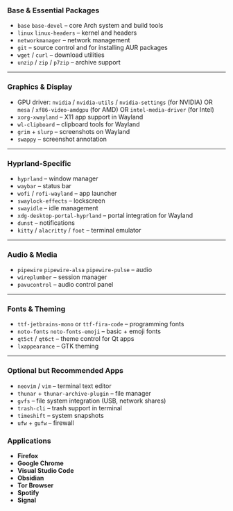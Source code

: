 ### **Base & Essential Packages**

* `base` `base-devel` – core Arch system and build tools
* `linux` `linux-headers` – kernel and headers
* `networkmanager` – network management
* `git` – source control and for installing AUR packages
* `wget` / `curl` – download utilities
* `unzip` / `zip` / `p7zip` – archive support

---

### **Graphics & Display**

* GPU driver: `nvidia` / `nvidia-utils` / `nvidia-settings` (for NVIDIA) OR `mesa` / `xf86-video-amdgpu` (for AMD) OR `intel-media-driver` (for Intel)
* `xorg-xwayland` – X11 app support in Wayland
* `wl-clipboard` – clipboard tools for Wayland
* `grim` + `slurp` – screenshots on Wayland
* `swappy` – screenshot annotation

---

### **Hyprland-Specific**

* `hyprland` – window manager
* `waybar` – status bar
* `wofi` / `rofi-wayland` – app launcher
* `swaylock-effects` – lockscreen
* `swayidle` – idle management
* `xdg-desktop-portal-hyprland` – portal integration for Wayland
* `dunst` – notifications
* `kitty` / `alacritty` / `foot` – terminal emulator

---

### **Audio & Media**

* `pipewire` `pipewire-alsa` `pipewire-pulse` – audio
* `wireplumber` – session manager
* `pavucontrol` – audio control panel

---

### **Fonts & Theming**

* `ttf-jetbrains-mono` or `ttf-fira-code` – programming fonts
* `noto-fonts` `noto-fonts-emoji` – basic + emoji fonts
* `qt5ct` / `qt6ct` – theme control for Qt apps
* `lxappearance` – GTK theming

---

### **Optional but Recommended Apps**

* `neovim` / `vim` – terminal text editor
* `thunar` + `thunar-archive-plugin` – file manager
* `gvfs` – file system integration (USB, network shares)
* `trash-cli` – trash support in terminal
* `timeshift` – system snapshots
* `ufw` + `gufw` – firewall

### Applications
* **Firefox**
* **Google Chrome**
* **Visual Studio Code**
* **Obsidian**
* **Tor Browser**
* **Spotify**
* **Signal**
